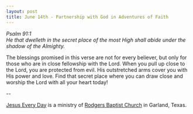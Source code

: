 ```yaml
---
layout: post
title: June 14th - Partnership with God in Adventures of Faith
---
```


_Psalm 91:1  
He that dwelleth in the secret place of the most High shall abide
under the shadow of the Almighty._

The blessings promised in this verse are not for every believer,
but only for those who are in close fellowship with the Lord. When
you pull up close to the Lord, you are protected from evil. His
outstretched arms cover you with His power and love. Find that secret
place where you can draw close and worship the Lord with all your
heart today!

 --

<a href=http://jesuseveryday.net>Jesus Every Day</a> is a ministry of <a href=http://rodgersbaptist.net>Rodgers Baptist Church</a> in Garland, Texas.
